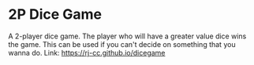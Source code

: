 # 2P Dice Game
A 2-player dice game. The player who will have a greater value dice wins the game.
This can be used if you can't decide on something that you wanna do. 
Link: https://rj-cc.github.io/dicegame
